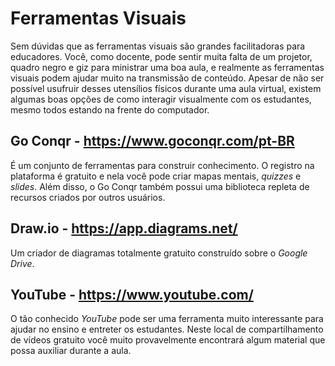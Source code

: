 # Ferramentas Visuais

Sem dúvidas que as ferramentas visuais são grandes facilitadoras para educadores. Você, como docente, pode sentir muita falta de um projetor, quadro negro e giz para ministrar uma boa aula, e realmente as ferramentas visuais podem ajudar muito na transmissão de conteúdo. Apesar de não ser possível usufruir desses utensílios físicos durante uma aula virtual, existem algumas boas opções de como interagir visualmente com os estudantes, mesmo todos estando na frente do computador.

## Go Conqr - https://www.goconqr.com/pt-BR

É um conjunto de ferramentas para construir conhecimento. O registro na plataforma é gratuito e nela você pode criar mapas mentais, _quizzes_ e _slides_. Além disso, o Go Conqr também possui uma biblioteca repleta de recursos criados por outros usuários.

## Draw.io - https://app.diagrams.net/

Um criador de diagramas totalmente gratuito construído sobre o _Google Drive_.

## YouTube - https://www.youtube.com/

O tão conhecido _YouTube_ pode ser uma ferramenta muito interessante para ajudar no ensino e entreter os estudantes. Neste local de compartilhamento de vídeos gratuito você muito provavelmente encontrará algum material que possa auxiliar durante a aula.
